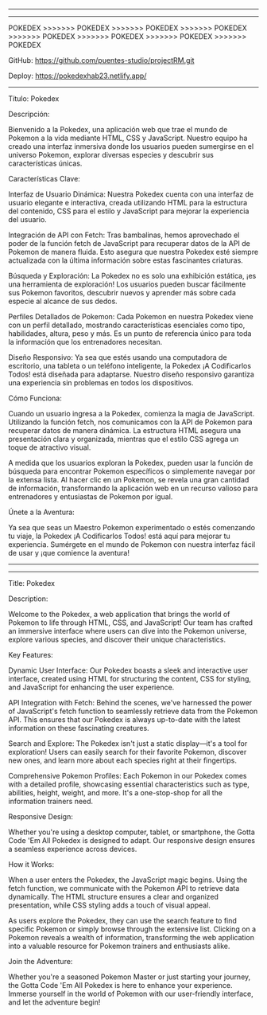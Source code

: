 ______________________________________________________________________________________________________________________________________________________________________________________________________________________________________________________________
______________________________________________________________________________________________________________________________________________________________________________________________________________________________________________________________
POKEDEX >>>>>>> POKEDEX >>>>>>> POKEDEX >>>>>>> POKEDEX >>>>>>> POKEDEX >>>>>>> POKEDEX >>>>>>> POKEDEX >>>>>>> POKEDEX


GitHub: https://github.com/puentes-studio/projectRM.git

Deploy: https://pokedexhab23.netlify.app/



_________________________________________________________________________________________________________________________________________________________________________________________________________________________________________________________________________________________________________________________________________________________________________________________________________________________________________________________________________________________________________________________________________________

Título: Pokedex 

Descripción:

Bienvenido a la Pokedex, una aplicación web que trae el mundo de Pokemon a la vida mediante HTML, CSS y JavaScript. Nuestro equipo ha creado una interfaz inmersiva donde los usuarios pueden sumergirse en el universo Pokemon, explorar diversas especies y descubrir sus características únicas.

Características Clave:

Interfaz de Usuario Dinámica:
Nuestra Pokedex cuenta con una interfaz de usuario elegante e interactiva, creada utilizando HTML para la estructura del contenido, CSS para el estilo y JavaScript para mejorar la experiencia del usuario.

Integración de API con Fetch:
Tras bambalinas, hemos aprovechado el poder de la función fetch de JavaScript para recuperar datos de la API de Pokemon de manera fluida. Esto asegura que nuestra Pokedex esté siempre actualizada con la última información sobre estas fascinantes criaturas.

Búsqueda y Exploración:
La Pokedex no es solo una exhibición estática, ¡es una herramienta de exploración! Los usuarios pueden buscar fácilmente sus Pokemon favoritos, descubrir nuevos y aprender más sobre cada especie al alcance de sus dedos.

Perfiles Detallados de Pokemon:
Cada Pokemon en nuestra Pokedex viene con un perfil detallado, mostrando características esenciales como tipo, habilidades, altura, peso y más. Es un punto de referencia único para toda la información que los entrenadores necesitan.

Diseño Responsivo:
Ya sea que estés usando una computadora de escritorio, una tableta o un teléfono inteligente, la Pokedex ¡A Codificarlos Todos! está diseñada para adaptarse. Nuestro diseño responsivo garantiza una experiencia sin problemas en todos los dispositivos.

Cómo Funciona:

Cuando un usuario ingresa a la Pokedex, comienza la magia de JavaScript. Utilizando la función fetch, nos comunicamos con la API de Pokemon para recuperar datos de manera dinámica. La estructura HTML asegura una presentación clara y organizada, mientras que el estilo CSS agrega un toque de atractivo visual.

A medida que los usuarios exploran la Pokedex, pueden usar la función de búsqueda para encontrar Pokemon específicos o simplemente navegar por la extensa lista. Al hacer clic en un Pokemon, se revela una gran cantidad de información, transformando la aplicación web en un recurso valioso para entrenadores y entusiastas de Pokemon por igual.

Únete a la Aventura:

Ya sea que seas un Maestro Pokemon experimentado o estés comenzando tu viaje, la Pokedex ¡A Codificarlos Todos! está aquí para mejorar tu experiencia. Sumérgete en el mundo de Pokemon con nuestra interfaz fácil de usar y ¡que comience la aventura!

__________________________________________________________________________________________________________________
____________________________________

Title: Pokedex

Description:

Welcome to the Pokedex, a web application that brings the world of Pokemon to life through HTML, CSS, and JavaScript! Our team has crafted an immersive interface where users can dive into the Pokemon universe, explore various species, and discover their unique characteristics.

Key Features:

Dynamic User Interface:
Our Pokedex boasts a sleek and interactive user interface, created using HTML for structuring the content, CSS for styling, and JavaScript for enhancing the user experience.

API Integration with Fetch:
Behind the scenes, we've harnessed the power of JavaScript's fetch function to seamlessly retrieve data from the Pokemon API. This ensures that our Pokedex is always up-to-date with the latest information on these fascinating creatures.

Search and Explore:
The Pokedex isn't just a static display—it's a tool for exploration! Users can easily search for their favorite Pokemon, discover new ones, and learn more about each species right at their fingertips.

Comprehensive Pokemon Profiles:
Each Pokemon in our Pokedex comes with a detailed profile, showcasing essential characteristics such as type, abilities, height, weight, and more. It's a one-stop-shop for all the information trainers need.

Responsive Design:

Whether you're using a desktop computer, tablet, or smartphone, the Gotta Code 'Em All Pokedex is designed to adapt. Our responsive design ensures a seamless experience across devices.

How it Works:

When a user enters the Pokedex, the JavaScript magic begins. Using the fetch function, we communicate with the Pokemon API to retrieve data dynamically. The HTML structure ensures a clear and organized presentation, while CSS styling adds a touch of visual appeal.

As users explore the Pokedex, they can use the search feature to find specific Pokemon or simply browse through the extensive list. Clicking on a Pokemon reveals a wealth of information, transforming the web application into a valuable resource for Pokemon trainers and enthusiasts alike.

Join the Adventure:

Whether you're a seasoned Pokemon Master or just starting your journey, the Gotta Code 'Em All Pokedex is here to enhance your experience. Immerse yourself in the world of Pokemon with our user-friendly interface, and let the adventure begin!